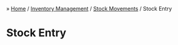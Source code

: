 &raquo; [Home](../index.md) / [Inventory Management](./index.md) / [Stock Movements](./movement.md) / Stock Entry

# Stock Entry


